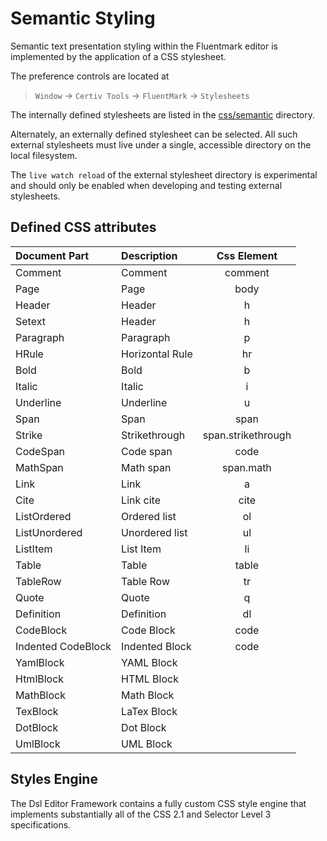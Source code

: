 # Semantic Styling

Semantic text presentation styling within the Fluentmark editor is implemented by 
the application of a CSS stylesheet.

The preference controls are located at

> `Window` -> `Certiv Tools` -> `FluentMark` -> `Stylesheets`

The internally defined stylesheets are listed in the [css/semantic](https://github.com/grosenberg/Fluentmark/tree/master/net.certiv.fluent.dt.ui/css/semantic) 
directory.

Alternately, an externally defined stylesheet can be selected. All such external stylesheets 
must live under a single, accessible directory on the local filesystem.

The `live watch reload` of the external stylesheet directory is experimental and 
should only be enabled when developing and testing external stylesheets.
 

## Defined CSS attributes

|Document Part     |Description    |   Css Element    |
|:-----------------|:--------------|:----------------:|
|Comment           |Comment        |     comment      |
|Page              |Page           |       body       |
|Header            |Header         |        h         |
|Setext            |Header         |        h         |
|Paragraph         |Paragraph      |        p         |
|HRule             |Horizontal Rule|        hr        |
|Bold              |Bold           |        b         |
|Italic            |Italic         |        i         |
|Underline         |Underline      |        u         |
|Span              |Span           |       span       |
|Strike            |Strikethrough  |span.strikethrough|
|CodeSpan          |Code span      |       code       |
|MathSpan          |Math span      |    span.math     |
|Link              |Link           |        a         |
|Cite              |Link cite      |       cite       |
|ListOrdered       |Ordered list   |        ol        |
|ListUnordered     |Unordered list |        ul        |
|ListItem          |List Item      |        li        |
|Table             |Table          |      table       |
|TableRow          |Table Row      |        tr        |
|Quote             |Quote          |        q         |
|Definition        |Definition     |        dl        |
|CodeBlock         |Code Block     |       code       |
|Indented CodeBlock|Indented Block |       code       |
|YamlBlock         |YAML Block     |                  |
|HtmlBlock         |HTML Block     |                  |
|MathBlock         |Math Block     |                  |
|TexBlock          |LaTex Block    |                  |
|DotBlock          |Dot Block      |                  |
|UmlBlock          |UML Block      |                  |

## Styles Engine

The Dsl Editor Framework contains a fully custom CSS style engine that implements substantially 
all of the CSS 2.1 and Selector Level 3 specifications.
